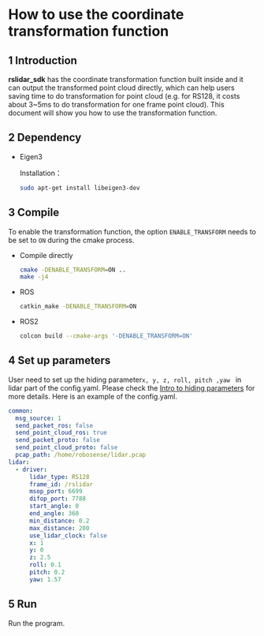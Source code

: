 # How to use the coordinate transformation function

## 1 Introduction

 **rslidar_sdk** has the coordinate transformation function built inside and it can output the transformed point cloud directly, which can help users saving time to do transformation for point cloud (e.g. for RS128, it costs about 3~5ms to do transformation for one frame point cloud). This document will show you how to use the transformation function. 

## 2 Dependency

- Eigen3 

  Installation：

  ```bash
  sudo apt-get install libeigen3-dev
  ```

## 3 Compile

To enable the transformation function, the option ```ENABLE_TRANSFORM``` needs to be set to ```ON``` during the cmake process.

- Compile directly

  ```bash
  cmake -DENABLE_TRANSFORM=ON ..
  make -j4
  ```

- ROS

  ```bash
  catkin_make -DENABLE_TRANSFORM=ON
  ```

- ROS2

  ```bash
  colcon build --cmake-args '-DENABLE_TRANSFORM=ON'
  ```

## 4 Set up parameters

User need to set up the hiding parameter```x, y, z, roll, pitch ,yaw ``` in lidar part of the config.yaml. Please check the  [Intro to hiding parameters](../intro/hiding_parameters_intro.md) for more details. Here is an example of the config.yaml.

```yaml
common:
  msg_source: 1                                       
  send_packet_ros: false                                
  send_point_cloud_ros: true                            
  send_packet_proto: false                              
  send_point_cloud_proto: false                         
  pcap_path: /home/robosense/lidar.pcap     
lidar:
  - driver:
      lidar_type: RS128            
      frame_id: /rslidar           
      msop_port: 6699              
      difop_port: 7788             
      start_angle: 0               
      end_angle: 360             
      min_distance: 0.2            
      max_distance: 200           
      use_lidar_clock: false       
	  x: 1
	  y: 0
	  z: 2.5
	  roll: 0.1
	  pitch: 0.2
	  yaw: 1.57
```

## 5 Run

Run the program.